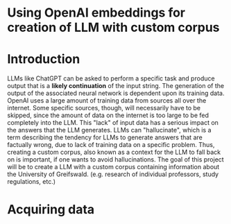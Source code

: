 # Using OpenAI embeddings for creation of LLM with custom corpus

# Introduction
LLMs like ChatGPT can be asked to perform a specific task and produce output that is a **likely continuation** of the input string. The generation of the output of the associated neural network is dependent upon its training data. OpenAI uses a large amount of training data from sources all over the internet. Some specific sources, though, will necessarily have to be skipped, since the amount of data on the internet is too large to be fed completely into the LLM. This "lack" of input data has a serious impact on the answers that the LLM generates. LLMs can "hallucinate", which is a term describing the tendency for LLMs to generate answers that are factually wrong, due to lack of training data on a specific problem.
Thus, creating a custom corpus, also known as a context for the LLM to fall back on is important, if one wants to avoid hallucinations.
The goal of this project will be to create a LLM with a custom corpus containing information about the University of Greifswald. (e.g. research of individual professors, study regulations, etc.)

# Acquiring data

